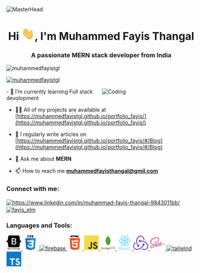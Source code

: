 ![MasterHead](https://media.licdn.com/dms/image/C4E16AQEwkmAF4PQCiQ/profile-displaybackgroundimage-shrink_350_1400/0/1606678801560?e=1709164800&v=beta&t=Uty-2B1eznStYr7zLRl1MirSdoEQkSxl-XOM3GcCXOY)
<h1 align="center">Hi <img width='35' src="https://raw.githubusercontent.com/ABSphreak/ABSphreak/master/gifs/Hi.gif" alt="hi" />, I'm Muhammed Fayis Thangal</h1>
<h3 align="center">A passionate MERN stack developer from India</h3>
<p align="left"> <img src="https://komarev.com/ghpvc/?username=muhammedfayistgl&label=Profile%20views&color=0e75b6&style=flat" alt="muhammedfayistgl" /> </p>
<p align="left"> <a href="https://github.com/ryo-ma/github-profile-trophy"><img src="https://github-profile-trophy.vercel.app/?username=muhammedfayistgl&theme=algolia" alt="muhammedfayistgl" /></a> </p>
<img align="right" alt="Coding" width="250" src="https://media.giphy.com/media/qgQUggAC3Pfv687qPC/giphy.gif"/>
- 🌱 I’m currently learning Full stack devolopment

- 👨‍💻 All of my projects are available at [https://muhammedfayistgl.github.io/portfolio_fayis/](https://muhammedfayistgl.github.io/portfolio_fayis/)

- 📝 I regularly write articles on [https://muhammedfayistgl.github.io/portfolio_fayis/#/Blog](https://muhammedfayistgl.github.io/portfolio_fayis/#/Blog)

- 💬 Ask me about **MERN**

- 📫 How to reach me **muhammedfayisthangal@gmil.com**

<h3 align="left">Connect with me:</h3>
<p align="left">
<a href="https://linkedin.com/in/https://www.linkedin.com/in/muhammad-fayis-thangal-9843011bb/" target="blank"><img align="center" src="https://raw.githubusercontent.com/rahuldkjain/github-profile-readme-generator/master/src/images/icons/Social/linked-in-alt.svg" alt="https://www.linkedin.com/in/muhammad-fayis-thangal-9843011bb/" height="30" width="40" /></a>
<a href="https://instagram.com/fayis_elm" target="blank"><img align="center" src="https://raw.githubusercontent.com/rahuldkjain/github-profile-readme-generator/master/src/images/icons/Social/instagram.svg" alt="fayis_elm" height="30" width="40" /></a>
</p>

<h3 align="left">Languages and Tools:</h3>
<p align="left"> <a href="https://getbootstrap.com" target="_blank" rel="noreferrer"> <img src="https://raw.githubusercontent.com/devicons/devicon/master/icons/bootstrap/bootstrap-plain-wordmark.svg" alt="bootstrap" width="40" height="40"/> </a> <a href="https://www.w3schools.com/css/" target="_blank" rel="noreferrer"> <img src="https://raw.githubusercontent.com/devicons/devicon/master/icons/css3/css3-original-wordmark.svg" alt="css3" width="40" height="40"/> </a> <a href="https://firebase.google.com/" target="_blank" rel="noreferrer"> <img src="https://www.vectorlogo.zone/logos/firebase/firebase-icon.svg" alt="firebase" width="40" height="40"/> </a> <a href="https://www.w3.org/html/" target="_blank" rel="noreferrer"> <img src="https://raw.githubusercontent.com/devicons/devicon/master/icons/html5/html5-original-wordmark.svg" alt="html5" width="40" height="40"/> </a> <a href="https://developer.mozilla.org/en-US/docs/Web/JavaScript" target="_blank" rel="noreferrer"> <img src="https://raw.githubusercontent.com/devicons/devicon/master/icons/javascript/javascript-original.svg" alt="javascript" width="40" height="40"/> </a> <a href="https://www.mongodb.com/" target="_blank" rel="noreferrer"> <img src="https://raw.githubusercontent.com/devicons/devicon/master/icons/mongodb/mongodb-original-wordmark.svg" alt="mongodb" width="40" height="40"/> </a> <a href="https://reactjs.org/" target="_blank" rel="noreferrer"> <img src="https://raw.githubusercontent.com/devicons/devicon/master/icons/react/react-original-wordmark.svg" alt="react" width="40" height="40"/> </a> <a href="https://redux.js.org" target="_blank" rel="noreferrer"> <img src="https://raw.githubusercontent.com/devicons/devicon/master/icons/redux/redux-original.svg" alt="redux" width="40" height="40"/> </a> <a href="https://sass-lang.com" target="_blank" rel="noreferrer"> <img src="https://raw.githubusercontent.com/devicons/devicon/master/icons/sass/sass-original.svg" alt="sass" width="40" height="40"/> </a> <a href="https://tailwindcss.com/" target="_blank" rel="noreferrer"> <img src="https://www.vectorlogo.zone/logos/tailwindcss/tailwindcss-icon.svg" alt="tailwind" width="40" height="40"/> </a> <a href="https://www.typescriptlang.org/" target="_blank" rel="noreferrer"> <img src="https://raw.githubusercontent.com/devicons/devicon/master/icons/typescript/typescript-original.svg" alt="typescript" width="40" height="40"/> </a> </p>






